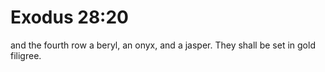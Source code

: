 # Exodus 28:20

and the fourth row a beryl, an onyx, and a jasper. They shall be set in gold filigree.
